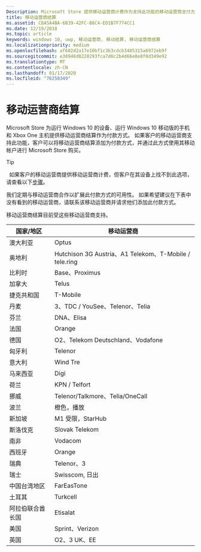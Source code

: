 ```yaml
---
Description: Microsoft Store 提供移动运营商计费作为支持此功能的移动运营商支付方法。
title: 移动运营商结算
ms.assetid: C8A5A4BA-6B39-42FC-B8C4-ED1B7F774CC1
ms.date: 12/19/2018
ms.topic: article
keywords: windows 10, uwp, 移动运营商, 移动结算, 移动运营商结算
ms.localizationpriority: medium
ms.openlocfilehash: af682d2a17e10bf1c3b3cdcb3485315a6972eb9f
ms.sourcegitcommit: e38946d8228293fca7d6c2b4d66e8e8f0d349e92
ms.translationtype: MT
ms.contentlocale: zh-CN
ms.lasthandoff: 01/17/2020
ms.locfileid: "76258349"
---
```

# <a name="mobile-operator-billing"></a>移动运营商结算


Microsoft Store 为运行 Windows 10 的设备、运行 Windows 10 移动版的手机和 Xbox One 主机提供移动运营商结算作为付款方式。 如果客户的移动运营商支持此功能，客户可以将移动运营商结算添加为付款方式，并通过此方式使用其移动帐户进行 Microsoft Store 购买。

> [!TIP]
>  如果客户的移动运营商提供移动运营商计费，但客户在其设备上找不到此选项，请查看以下[步骤](https://support.microsoft.com/instantanswers/b25d6dd6-fb8b-3710-1e13-4d30eb01b51f)。

我们定期与移动运营商合作以扩展此付款方式的可用性。 如果希望建议在下表中没有看到的移动运营商，请联系该移动运营商并请求他们添加此付款方式。

移动运营商结算目前受这些移动运营商支持。

| 国家/地区       | 移动运营商                                        |
|----------------------|---------------------------------------------------------|
| 澳大利亚            | Optus                                                   |
| 奥地利              | Hutchison 3G Austria、A1 Telekom、T-Mobile / tele.ring  |
| 比利时              | Base、Proximus                                          |
| 加拿大               | Telus                                                   |
| 捷克共和国       | T-Mobile                                                |
| 丹麦              | 3、TDC / YouSee、Telenor、Telia                         |
| 芬兰              | DNA、Elisa                                              |
| 法国               | Orange                                                  |
| 德国              | O2、Telekom Deutschland、Vodafone                       |
| 匈牙利              | Telenor                                                 |
| 意大利                | Wind Tre                                               |
| 马来西亚             | Digi                                                    |
| 荷兰          | KPN / Telfort                                           |
| 挪威               | Telenor/Talkmore、Telia/OneCall                     |
| 波兰               | 橙色，播放                                            |
| 新加坡            | M1 受限，StarHub                                     |
| 斯洛伐克             | Slovak Telekom                                          |
| 南非         | Vodacom                                                 |
| 西班牙                | Orange                                                  |
| 瑞典               | Telenor、3                                              |
| 瑞士          | Swisscom, 日出                                       |
| 中国台湾地区               | FarEasTone                                              |
| 土耳其               | Turkcell                                                |
| 阿拉伯联合酋长国 | Etisalat                                                |
| 美国        | Sprint、Verizon                                         |
| 英国       | O2、3 UK、EE                                            |

 



 


 

 




